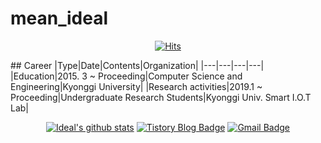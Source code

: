# mean_ideal
<div align=center>
  
[![Hits](https://hits.seeyoufarm.com/api/count/incr/badge.svg?url=https%3A%2F%2Fgithub.com%2Fd9249&count_bg=%23F73838&title_bg=%23555555&icon=github.svg&icon_color=%23FFFFFF&title=Hits&edge_flat=false)](https://hits.seeyoufarm.com)

</div>
## Career
|Type|Date|Contents|Organization|
|---|---|---|---|
|Education|2015. 3 ~ Proceeding|Computer Science and Engineering|Kyonggi University|
|Research activities|2019.1 ~ Proceeding|Undergraduate Research Students|Kyonggi Univ. Smart I.O.T Lab|

<div align=center>

[![Ideal's github stats](https://github-readme-stats.vercel.app/api?username=d9249)](https://github.com/anuraghazra/github-readme-stats)
[![Tistory Blog Badge](http://img.shields.io/badge/-Tech%20blog-black?style=flat-square&logo=github&link=https://d9249.github.io/)](https://d9249.tistory.com)
[![Gmail Badge](https://img.shields.io/badge/Gmail-d14836?style=flat-square&logo=Gmail&logoColor=white&link=mailto:d9249@kyonggi.ac.kr)](mailto:d9249@kyonggi.ac.kr)

</div>
